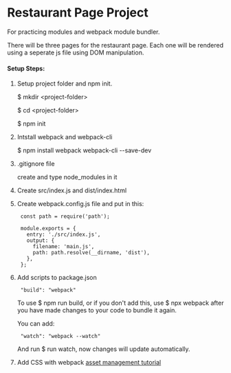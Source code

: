 # Restaurant Page Project

For practicing modules and webpack module bundler.

There will be three pages for the restaurant page. Each one will be rendered using a seperate js file using DOM manipulation.

#### Setup Steps:

1. Setup project folder and npm init.

    $ mkdir \<project-folder\>  

    $ cd \<project-folder\>

    $ npm init

2. Intstall webpack and webpack-cli

    $ npm install webpack webpack-cli --save-dev

3. .gitignore file

    create and type node_modules in it

4. Create src/index.js and dist/index.html

5. Create webpack.config.js file and put in this:

        const path = require('path');

        module.exports = {
          entry: './src/index.js',
          output: {
            filename: 'main.js',
            path: path.resolve(__dirname, 'dist'),
          },
        };

6. Add scripts to package.json

        "build": "webpack"

    To use $ npm run build, or if you don't add this, use $ npx webpack after you have made changes to your code to bundle it again.

    You can add:

        "watch": "webpack --watch"

    And run $ run watch, now changes will update automatically.

7. Add CSS with webpack [asset management tutorial](https://webpack.js.org/guides/asset-management/)
